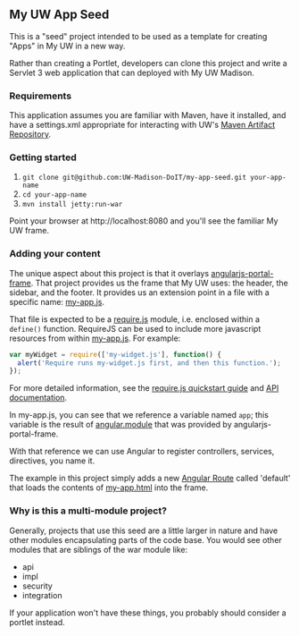 ## My UW App Seed

This is a "seed" project intended to be used as a template for creating "Apps" in My UW in a new way. 

Rather than creating a Portlet, developers can clone this project and write a Servlet 3 web application
that can deployed with My UW Madison.

### Requirements

This application assumes you are familiar with Maven, have it installed, and have a settings.xml
appropriate for interacting with UW's [Maven Artifact Repository](https://wiki.doit.wisc.edu/confluence/pages/viewpage.action?spaceKey=ST&title=Maven+Repository+Manager).

### Getting started

1. `git clone git@github.com:UW-Madison-DoIT/my-app-seed.git your-app-name`
2. `cd your-app-name`
3. `mvn install jetty:run-war`

Point your browser at http://localhost:8080 and you'll see the familiar My UW frame.

### Adding your content

The unique aspect about this project is that it overlays [angularjs-portal-frame](https://github.com/UW-Madison-DoIT/angularjs-portal).
That project provides us the frame that My UW uses: the header, the sidebar, and the footer. It provides
us an extension point in a file with a specific name: [my-app.js](my-app-seed-war/src/main/webapp/my-app.js).

That file is expected to be a [require.js](http://requirejs.org/) module, i.e. enclosed within a `define()` function.  RequireJS can be used to include more javascript resources from within [my-app.js](my-app-seed-war/src/main/webapp/my-app.js).  For example:
```javascript
var myWidget = require(['my-widget.js'], function() {
  alert('Require runs my-widget.js first, and then this function.');
});
```
For more detailed information, see the [require.js quickstart guide](http://requirejs.org/docs/start.html) and [API documentation](http://requirejs.org/docs/api.html).

In my-app.js, you can see that we reference a variable named `app`; this variable is the result of [angular.module](https://docs.angularjs.org/api/ng/type/angular.Module)
that was provided by angularjs-portal-frame.

With that reference we can use Angular to register controllers, services, directives, you name it.

The example in this project simply adds a new [Angular Route](https://docs.angularjs.org/api/ngRoute/service/$route) called
'default' that loads the contents of [my-app.html](my-app-seed-war/src/main/webapp/my-app.html) into the frame.

### Why is this a multi-module project?

Generally, projects that use this seed are a little larger in nature and have other modules encapsulating parts
of the code base. You would see other modules that are siblings of the war module like:

* api
* impl
* security
* integration

If your application won't have these things, you probably should consider a portlet instead.
